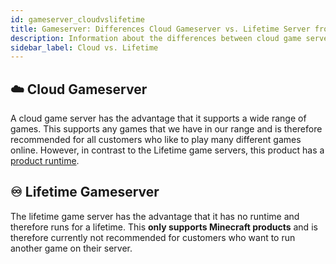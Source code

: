 ```yaml
---
id: gameserver_cloudvslifetime
title: Gameserver: Differences Cloud Gameserver vs. Lifetime Server from ZAP-Hosting
description: Information about the differences between cloud game servers and lifetime servers from ZAP-Hosting - ZAP-Hosting.com documentation
sidebar_label: Cloud vs. Lifetime
---
```

## ☁️ Cloud Gameserver
A cloud game server has the advantage that it supports a wide range of games. This supports any games that we have in our range and is therefore recommended for all customers who like to play many different games online. However, in contrast to the Lifetime game servers, this product has a [product runtime](https://docs.zap-hosting.com/docs/en/firststeps_rent_contractorprepaid).

## ♾️ Lifetime Gameserver
The lifetime game server has the advantage that it has no runtime and therefore runs for a lifetime. This **only supports Minecraft products** and is therefore currently not recommended for customers who want to run another game on their server.
